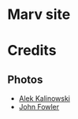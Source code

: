 # Marv site

# Credits

## Photos

- [Alek Kalinowski](https://unsplash.com/@alekversusworld)
- [John Fowler](https://unsplash.com/@wildhoney)
